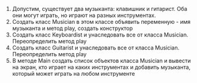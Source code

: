 1. Допустим, существует два музыканта: клавишник и гитарист. Оба они могут играть, но играют на разных инструментах.
2. Создать класс Musician в этом классе объявить переменную - имя музыканта и метод play, создать конструктор
3. Создать класс Keyboardist и унаследовать все от класса Musician. Переопределить метод play
4. Создать класс Guitarist и унаследовать все от класса Musician. Переопределить метод play
5. В методе Main создать список объектов класса Musician и вывести на экран, кто играет на каких инструментах и добавить музыканта, который может играть на любом инструменте
